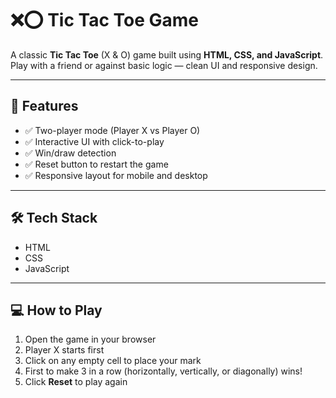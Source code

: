# ❌⭕ Tic Tac Toe Game

A classic **Tic Tac Toe** (X & O) game built using **HTML, CSS, and JavaScript**. Play with a friend or against basic logic — clean UI and responsive design.

---

## 🚀 Features

- ✅ Two-player mode (Player X vs Player O)
- ✅ Interactive UI with click-to-play
- ✅ Win/draw detection
- ✅ Reset button to restart the game
- ✅ Responsive layout for mobile and desktop

---

## 🛠️ Tech Stack

- HTML
- CSS
- JavaScript

---

## 💻 How to Play

1. Open the game in your browser
2. Player X starts first
3. Click on any empty cell to place your mark
4. First to make 3 in a row (horizontally, vertically, or diagonally) wins!
5. Click **Reset** to play again
